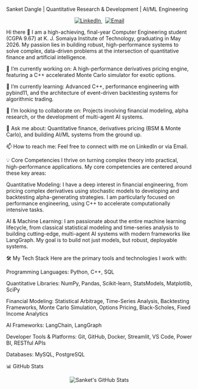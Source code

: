 Sanket Dangle | Quantitative Research & Development | AI/ML Engineering
<p align="center">
<a href="https://www.google.com/search?q=https://www.linkedin.com/in/sanketdangle/">
<img src="https://www.google.com/search?q=https://img.shields.io/badge/LinkedIn-0077B5%3Fstyle%3Dfor-the-badge%26logo%3Dlinkedin%26logoColor%3Dwhite" alt="LinkedIn"/>
</a>
&nbsp;
<a href="mailto:sanket1537@gmail.com">
<img src="https://www.google.com/search?q=https://img.shields.io/badge/Email-D14836%3Fstyle%3Dfor-the-badge%26logo%3Dgmail%26logoColor%3Dwhite" alt="Email"/>
</a>
</p>

Hi there 👋
I am a high-achieving, final-year Computer Engineering student (CGPA 9.67) at K. J. Somaiya Institute of Technology, graduating in May 2026. My passion lies in building robust, high-performance systems to solve complex, data-driven problems at the intersection of quantitative finance and artificial intelligence.

🔭 I’m currently working on: A high-performance derivatives pricing engine, featuring a C++ accelerated Monte Carlo simulator for exotic options.

🌱 I’m currently learning: Advanced C++, performance engineering with pybind11, and the architecture of event-driven backtesting systems for algorithmic trading.

👯 I’m looking to collaborate on: Projects involving financial modeling, alpha research, or the development of multi-agent AI systems.

💬 Ask me about: Quantitative finance, derivatives pricing (BSM & Monte Carlo), and building AI/ML systems from the ground up.

📫 How to reach me: Feel free to connect with me on LinkedIn or via Email.

💡 Core Competencies
I thrive on turning complex theory into practical, high-performance applications. My core competencies are centered around these key areas:

Quantitative Modeling: I have a deep interest in financial engineering, from pricing complex derivatives using stochastic models to developing and backtesting alpha-generating strategies. I am particularly focused on performance engineering, using C++ to accelerate computationally intensive tasks.

AI & Machine Learning: I am passionate about the entire machine learning lifecycle, from classical statistical modeling and time-series analysis to building cutting-edge, multi-agent AI systems with modern frameworks like LangGraph. My goal is to build not just models, but robust, deployable systems.

🛠️ My Tech Stack
Here are the primary tools and technologies I work with:

Programming Languages: Python, C++, SQL

Quantitative Libraries: NumPy, Pandas, Scikit-learn, StatsModels, Matplotlib, SciPy

Financial Modeling: Statistical Arbitrage, Time-Series Analysis, Backtesting Frameworks, Monte Carlo Simulation, Options Pricing, Black-Scholes, Fixed Income Analytics

AI Frameworks: LangChain, LangGraph

Developer Tools & Platforms: Git, GitHub, Docker, Streamlit, VS Code, Power BI, RESTful APIs

Databases: MySQL, PostgreSQL

📊 GitHub Stats
<p align="center">
<img src="https://www.google.com/search?q=https://github-readme-stats.vercel.app/api%3Fusername%3Dshanks1911%26show_icons%3Dtrue%26theme%3Ddracula%26count_private%3Dtrue" alt="Sanket's GitHub Stats" />
</p>
